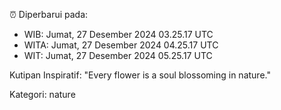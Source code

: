 ⏰ Diperbarui pada:
- WIB: Jumat, 27 Desember 2024 03.25.17 UTC
- WITA: Jumat, 27 Desember 2024 04.25.17 UTC
- WIT: Jumat, 27 Desember 2024 05.25.17 UTC

Kutipan Inspiratif:
"Every flower is a soul blossoming in nature."


Kategori: nature

